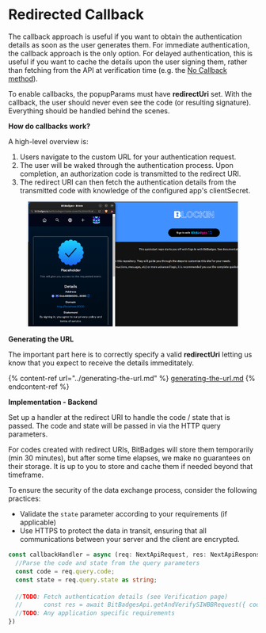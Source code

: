 # Redirected Callback

The callback approach is useful if you want to obtain the authentication details as soon as the user generates them. For immediate authentication, the callback approach is the only option. For delayed authentication, this is useful if you want to cache the details upon the user signing them, rather than fetching from the API at verification time (e.g. the [No Callback method](../../authenticating-with-bitbadges/approaches/manual.md)).

To enable callbacks, the popupParams must have **redirectUri** set. With the callback, the user should never even see the code (or resulting signature). Everything should be handled behind the scenes.

**How do callbacks work?**

A high-level overview is:

1. Users navigate to the custom URL for your authentication request.
2. The user will be waked through the authentication process. Upon completion, an authorization code is transmitted to the redirect URI.
3. The redirect URI can then fetch the authentication details from the transmitted code with knowledge of the configured app's clientSecret.

<figure><img src="../../../.gitbook/assets/image (2) (1) (1) (1) (1) (1) (1) (1).png" alt=""><figcaption></figcaption></figure>

**Generating the URL**

The important part here is to correctly specify a valid **redirectUri** letting us know that you expect to receive the details immeditately.

{% content-ref url="../generating-the-url.md" %}
[generating-the-url.md](../generating-the-url.md)
{% endcontent-ref %}

**Implementation - Backend**

Set up a handler at the redirect URI to handle the code / state that is passed. The code and state will be passed in via the HTTP query parameters.

For codes created with redirect URIs, BitBadges will store them temporarily (min 30 minutes), but after some time elapses, we make no guarantees on their storage. It is up to you to store and cache them if needed beyond that timeframe.

To ensure the security of the data exchange process, consider the following practices:

* Validate the `state` parameter according to your requirements (if applicable)
* Use HTTPS to protect the data in transit, ensuring that all communications between your server and the client are encrypted.

```typescript
const callbackHandler = async (req: NextApiRequest, res: NextApiResponse) => {
  //Parse the code and state from the query parameters
  const code = req.query.code;
  const state = req.query.state as string;

  //TODO: Fetch authentication details (see Verification page)
  //      const res = await BitBadgesApi.getAndVerifySIWBBRequest({ code, ... });
  //TODO: Any application specific requirements
})
```
